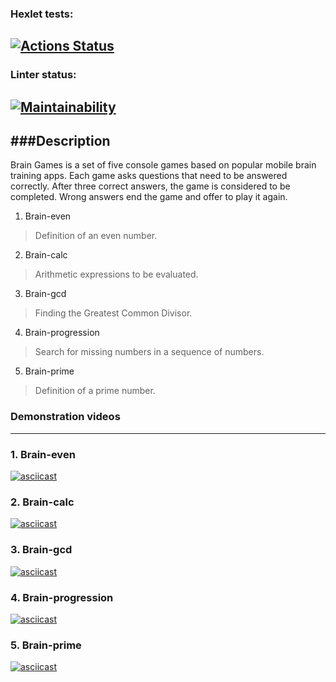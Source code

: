 ### Hexlet tests:
[![Actions Status](https://github.com/olenberg/frontend-project-lvl1/workflows/hexlet-check/badge.svg)](https://github.com/olenberg/frontend-project-lvl1/actions)
---
### Linter status:
[![Maintainability](https://api.codeclimate.com/v1/badges/a99a88d28ad37a79dbf6/maintainability)](https://codeclimate.com/github/codeclimate/codeclimate/maintainability)
---
###Description
---
Brain Games is a set of five console games based on popular mobile brain training apps. Each game asks questions that need to be answered correctly. After three correct answers, the game is considered to be completed. Wrong answers end the game and offer to play it again.

1. Brain-even
> Definition of an even number.
2. Brain-calc
> Arithmetic expressions to be evaluated.
3. Brain-gcd
> Finding the Greatest Common Divisor.
4. Brain-progression
> Search for missing numbers in a sequence of numbers.
5. Brain-prime
> Definition of a prime number.

### Demonstration videos
---
### 1. Brain-even
[![asciicast](https://asciinema.org/a/7OpwjSJ8PsXIZ3CP2KBHJRzXy.svg)](https://asciinema.org/a/7OpwjSJ8PsXIZ3CP2KBHJRzXy)
### 2. Brain-calc
[![asciicast](https://asciinema.org/a/504474.svg)](https://asciinema.org/a/504474)
### 3. Brain-gcd
[![asciicast](https://asciinema.org/a/504692.svg)](https://asciinema.org/a/504692)
### 4. Brain-progression
[![asciicast](https://asciinema.org/a/504707.svg)](https://asciinema.org/a/504707)
### 5. Brain-prime
[![asciicast](https://asciinema.org/a/504734.svg)](https://asciinema.org/a/504734)